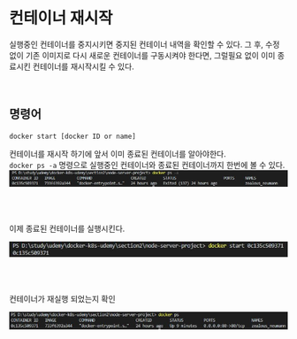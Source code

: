 # 컨테이너 재시작

실행중인 컨테이너를 중지시키면 중지된 컨테이너 내역을 확인할 수 있다. 그 후, 수정 없이 기존 이미지로 다시 새로운 컨테이너를 구동시켜야 한다면, 그럴필요 없이 이미 종료시킨 컨테이너를 재시작시킬 수 있다.

<br/>

## 명령어

```
docker start [docker ID or name]
```

컨테이너를 재시작 하기에 앞서 이미 종료된 컨테이너를 알아야한다.<br/>
`docker ps -a` 명령으로 실행중인 컨테이너와 종료된 컨테이너까지 한번에 볼 수 있다.
<img src="./image/06/container-all-list.JPG">

<br/><br/>

이제 종료된 컨테이너를 실행시킨다.

<img src="./image/06/container-restart.JPG">

<br/><br/>

컨테이너가 재실행 되었는지 확인

<img src="./image/06/container-restart-check.JPG">









